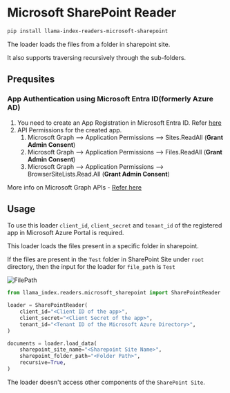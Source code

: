 # Microsoft SharePoint Reader

```bash
pip install llama-index-readers-microsoft-sharepoint
```

The loader loads the files from a folder in sharepoint site.

It also supports traversing recursively through the sub-folders.

## Prequsites

### App Authentication using Microsoft Entra ID(formerly Azure AD)

1. You need to create an App Registration in Microsoft Entra ID. Refer [here](https://learn.microsoft.com/en-us/azure/healthcare-apis/register-application)
2. API Permissions for the created app.
   1. Microsoft Graph --> Application Permissions --> Sites.ReadAll (**Grant Admin Consent**)
   2. Microsoft Graph --> Application Permissions --> Files.ReadAll (**Grant Admin Consent**)
   3. Microsoft Graph --> Application Permissions --> BrowserSiteLists.Read.All (**Grant Admin Consent**)

More info on Microsoft Graph APIs - [Refer here](https://learn.microsoft.com/en-us/graph/permissions-reference)

## Usage

To use this loader `client_id`, `client_secret` and `tenant_id` of the registered app in Microsoft Azure Portal is required.

This loader loads the files present in a specific folder in sharepoint.

If the files are present in the `Test` folder in SharePoint Site under `root` directory, then the input for the loader for `file_path` is `Test`

![FilePath](file_path_info.png)

```python
from llama_index.readers.microsoft_sharepoint import SharePointReader

loader = SharePointReader(
    client_id="<Client ID of the app>",
    client_secret="<Client Secret of the app>",
    tenant_id="<Tenant ID of the Microsoft Azure Directory>",
)

documents = loader.load_data(
    sharepoint_site_name="<Sharepoint Site Name>",
    sharepoint_folder_path="<Folder Path>",
    recursive=True,
)
```

The loader doesn't access other components of the `SharePoint Site`.
